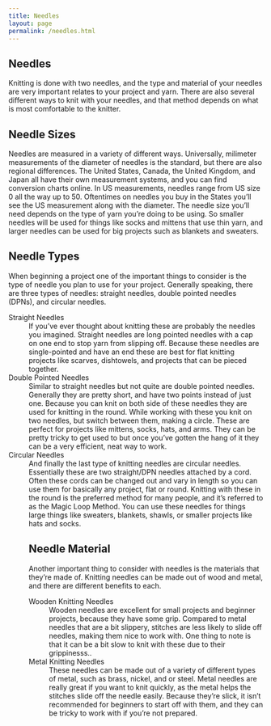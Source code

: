 ```yaml
---
title: Needles
layout: page
permalink: /needles.html
---
```


## Needles
Knitting is done with two needles, and the type and material of your needles are very important relates to your project and yarn. There are also several different ways to knit with your needles, and that method depends on what is most comfortable to the knitter. 


## Needle Sizes
Needles are measured in a variety of different ways. Universally, milimeter measurements of the diameter of needles is the standard, but there are also regional differences. The United States, Canada, the United Kingdom, and Japan all have their own measurement systems, and you can find conversion charts online. 
In US measurements, needles range from US size 0 all the way up to 50. Oftentimes on needles you buy in the States you’ll see the US measurement along with the diameter. The needle size you’ll need depends on the type of yarn you’re doing to be using. So smaller needles will be used for things like socks and mittens that use thin yarn, and larger needles can be used for big projects such as blankets and sweaters. 


## Needle Types
When beginning a project one of the important things to consider is the type of needle you plan to use for your project. Generally speaking, there are three types of needles: straight needles, double pointed needles (DPNs), and circular needles. 

<dl>
    <dt>Straight Needles<dt>
<dd>If you’ve ever thought about knitting these are probably the needles you imagined. Straight needles are long pointed needles with a cap on one end to stop yarn from slipping off. Because these needles are single-pointed and have an end these are best for flat knitting projects like scarves, dishtowels, and projects that can be pieced together.<dd> 
<dt>Double Pointed Needles<dt>
<dd>Similar to straight needles but not quite are double pointed needles. Generally they are pretty short, and have two points instead of just one. Because you can knit on both side of these needles they are used for knitting in the round. While working with these you knit on two needles, but switch between them, making a circle. These are perfect for projects like mittens, socks, hats, and arms. They can be pretty tricky to get used to but once you’ve gotten the hang of it they can be a very efficient, neat way to work.<dd>
<dt>Circular Needles<dt>
<dd>And finally the last type of knitting needles are circular needles. Essentially these are two straight/DPN needles attached by a cord. Often these cords can be changed out and vary in length so you can use them for basically any project, flat or round. Knitting with these in the round is the preferred method for many people, and it’s referred to as the Magic Loop Method.  You can use these needles for things large things like sweaters, blankets, shawls, or smaller projects like hats and socks.<dd>
<dl>


## Needle Material
Another important thing to consider with needles is the materials that they’re made of. Knitting needles can be made out of wood and metal, and there are different benefits to each. 

<dl>
    <dt>Wooden Knitting Needles</dt>
    <dd>Wooden needles are excellent for small projects and beginner projects, because they have some grip. Compared to metal needles that are a bit slippery, stitches are less likely to slide off needles, making them nice to work with. One thing to note is that it can be a bit slow to knit with these due to their grippinesss..</dd>
    <dt>Metal Knitting Needles</dt>
    <dd>These needles can be made out of a variety of different types of metal, such as brass, nickel, and or steel. Metal needles are really great if you want to knit quickly, as the metal helps the stitches slide off the needle easily. Because they’re slick, it isn’t recommended for beginners to start off with them, and they can be tricky to work with if you’re not prepared.</dd>
</dl>


